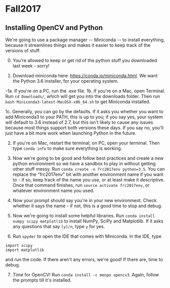 # Fall2017

## Installing OpenCV and Python
We're going to use a package manager -- Miniconda -- to install everything, because it streamlines things and makes it easier to keep track of the versions of stuff. 

0. You're allowed to keep or get rid of the python stuff you downloaded last week - sorry! 

1. Download miniconda here: https://conda.io/miniconda.html. We want the Python 3.6 installer, for your operating system. 

-1a. If you're on a PC, run the .exe file. 
 1b. If you're on a Mac, open Terminal. Run `cd Downloads/`, which will get you into the downloads folder. Then run `bash Miniconda3-latest-MacOSX-x86_64.sh` to get Miniconda installed. 
  
  1c. Generally, you can go by the defaults. If it asks you whether you want to add Miniconda3 to your PATH, this is up to you; if you say yes, your system will default to 3.6 instead of 2.7, but this isn't likely to cause any issues because most things support both versions these days. If you say no, you'll just have a bit more work when launching Python in the future. 
  
2. If you're on Mac, restart the terminal; on PC, open your terminal. Then type `conda info` to make sure everything is working. 

3. Now we're going to be good and follow best practices and create a new python environment so we have a sandbox to play in without getting other stuff messy. Run `conda create -n frc2017env python=3.5`. You can replace the "frc2017env" bit with another environment name if you want to - if so, keep track of the name you use, or at least make it descriptive. Once that command finishes, run `source activate frc2017env`, or whatever environment name you used. 

4. Now your prompt should say you're in your new environment. Check whether it says the name - if not, this is a good time to stop and debug. 

5. Now we're going to install some helpful libraries. Run `conda install numpy scipy matplotlib` to install NumPy, SciPy and Matplotlib. If it asks any questions that say `[y]/n`, type `y` for yes. 

6. Run `spyder` to open the IDE that comes with Miniconda. In the IDE, type 
```import numpy
import scipy
import matplotlib
```
and run the code. If there aren't any errors, we're good! If there are, time to debug. 

7. Time for OpenCV! Run `conda install -c menpo opencv3`. Again, follow the prompts till it's installed. 
